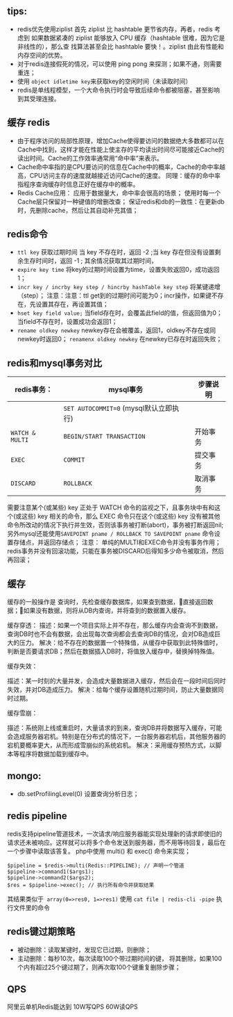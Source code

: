 ﻿tips:
---
- redis优先使用ziplist 首先 ziplist 比 hashtable 更节省内存，再者，redis 考虑到 如果数据紧凑的 ziplist 能够放入 CPU 缓存（hashtable 很难，因为它是非线性的），那么查 找算法甚至会比 hashtable 要快！。ziplist 由此有性能和内存空间的优势。
- 对于redis连接假死的情况，可以使用 ping pong 来探测；如果不通，则需要重连；
- 使用 `object idletime key`来获取key的空闲时间（未读取时间）
- redis是单线程模型，一个大命令执行时会导致后续命令都被阻塞，甚至影响到其受理连接。

缓存 redis
---
- 由于程序访问的局部性原理，增加Cache使得要访问的数据绝大多数都可以在Cache中找到，这样才能在性能上使主存的平均读出时间尽可能接近Cache的读出时间。Cache的工作效率通常用“命中率”来表示。
- Cache命中率指的是CPU要访问的信息在Cache中的概率，Cache的命中率越高，CPU访问主存的速度就越接近访问Cache的速度。
同理：缓存的命中率指程序查询缓存时信息正好在缓存中的概率。
- Redis Cache应用：
应用于数据量大，命中率会很高的场景；
使用时每一个Cache层只保留对一种键值的增删改查；
保证redis和db的一致性：在更新db时，先删除cache，然后让其自动补充其值；

redis命令
---
- `ttl key` 获取过期时间  当 key 不存在时，返回 -2 ;当 key 存在但没有设置剩余生存时间时，返回 -1 ; 其余情况获取其过期时间，
- `expire key time` 将key的过期时间设置为time，设置失败返回0，成功返回1；
- `incr key / incrby key step / hincrby hashTable key step` 将某键递增（step）；
注意：注意：ttl get到的过期时间可能为0；incr操作，如果键不存在，先设置其存在，再设置其值；
- `hset key field value;` 当field存在时，会覆盖此field的值，但返回值为0；
			       当field不存在时，设置成功会返回1；
- `rename oldkey newkey` newkey存在会被覆盖，返回1，oldkey不存在或同newkey时返回0；
  `renamenx oldkey newkey` 在newkey已存在时返回失败；

redis和mysql事务对比
---
|redis事务： |        mysql事务                     |                                          步骤说明|
|---|---|---|
|    	|      `SET AUTOCOMMIT=0` (mysql默认立即执行)|  |
|`WATCH & MULTI`		|      `BEGIN/START TRANSACTION`    			|开始事务|
|`EXEC`		|      `COMMIT`								|提交事务|
|`DISCARD`	|      `ROLLBACK`							|取消事务|
需要注意某个(或某些) key 正处于 WATCH 命令的监视之下，且事务块中有和这个(或这些) key 相关的命令，那么 EXEC 命令只在这个(或这些) key 没有被其他命令所改动的情况下执行并生效，否则该事务被打断(abort)，事务被打断返回nil;
另外mysql还能使用`SAVEPOINT pname / ROLLBACK TO SAVEPOINT pname` 命令设置存储点，并返回存储点；
注意：
单纯的MULTI和EXEC命令并没有事务作用；
redis事务并没有回滚功能，只能在事务被DISCARD后得知多少命令被取消，然后再回滚；

缓存
---
缓存的一般操作是 查询时，先检查缓存数据库，如果查到数据，直接返回数据；如果没有数据，则将从DB内查询，并将查到的数据置入缓存。

缓存穿透：
描述：如果一个项目实际上并不存在，那么缓存内会查询不到数据，查询DB时也不会有数据，会出现每次查询都会去查询DB的情况，会对DB造成巨大的压力。
解决：给不存在的数据置一个特殊值，从缓存中获取到此特殊值时，判断是否要请求DB；然后在数据插入DB时，将值放入缓存中，替换掉特殊值。

缓存失效：

描述：某一时刻的大量并发，会造成大量数据进入缓存，然后会在一段时间后同时失效，并对DB造成压力。
解决：给每个缓存设置随机过期时间，防止大量数据同时过期。

缓存雪崩：

描述：系统刚上线或重启时，大量请求的到来，查询DB并将数据写入缓存，可能会造成服务器宕机。特别是在分布式的情况下，一台服务器宕机后，其他服务器的宕机要概率更大，从而形成雪崩似的系统宕机。
解决：采用缓存预热方式，以脚本等程序将数据加载到缓存中。

mongo:
---
- db.setProfilingLevel(0) 设置查询分析日志；
 
redis pipeline
---
redis支持pipeline管道技术，一次请求/响应服务器能实现处理新的请求即使旧的请求还未被响应。这样就可以将多个命令发送到服务器，而不用等待回复，最后在一个步骤中读取该答复。
php中使用 multi() 和 exec() 命令来实现；
```
$pipeline = $redis->multi(Redis::PIPELINE); // 声明一个管道
$pipeline->command1($args1);
$pipeline->command2($args2);
$res = $pipeline->exec(); // 执行所有命令并获取结果
```
其结果类似于` array(0=>res0, 1=>res1)`
使用 `cat file | redis-cli -pipe` 执行文件里的命令

redis键过期策略
---
- 被动删除：读取某键时，发现它已过期，则删除；
- 主动删除：每秒10次，每次读取100个带过期时间的键， 将其删除，如果100个内有超过25个键过期了，则再次取100个键重复删除步骤；

QPS
---
阿里云单机Redis能达到 10W写QPS
60W读QPS
